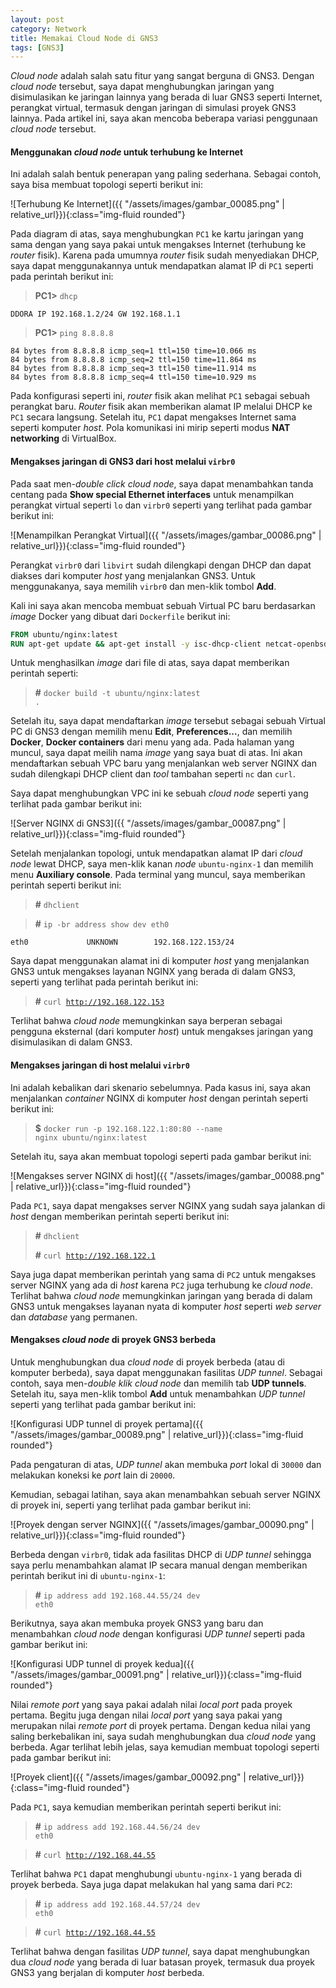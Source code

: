 ```yaml
---
layout: post
category: Network
title: Memakai Cloud Node di GNS3
tags: [GNS3]
---
```


*Cloud node* adalah salah satu fitur yang sangat berguna di GNS3.  Dengan *cloud node* tersebut, saya dapat menghubungkan jaringan 
yang disimulasikan ke jaringan lainnya yang berada di luar GNS3 seperti Internet, perangkat virtual, termasuk dengan jaringan
di simulasi proyek GNS3 lainnya.  Pada artikel ini, saya akan mencoba beberapa variasi penggunaan *cloud node* tersebut.

#### Menggunakan *cloud node* untuk terhubung ke Internet

Ini adalah salah bentuk penerapan yang paling sederhana.  Sebagai contoh, saya bisa membuat topologi seperti berikut ini:

![Terhubung Ke Internet]({{ "/assets/images/gambar_00085.png" | relative_url}}){:class="img-fluid rounded"}

Pada diagram di atas, saya menghubungkan `PC1` ke kartu jaringan yang sama dengan yang saya pakai untuk mengakses Internet
(terhubung ke *router* fisik).  Karena pada umumnya *router* fisik sudah menyediakan DHCP, saya dapat menggunakannya untuk 
mendapatkan alamat IP di `PC1` seperti pada perintah berikut ini:

> <strong>PC1></strong> <code>dhcp</code>

```
DDORA IP 192.168.1.2/24 GW 192.168.1.1
```

> <strong>PC1></strong> <code>ping 8.8.8.8</code>

```
84 bytes from 8.8.8.8 icmp_seq=1 ttl=150 time=10.066 ms
84 bytes from 8.8.8.8 icmp_seq=2 ttl=150 time=11.864 ms
84 bytes from 8.8.8.8 icmp_seq=3 ttl=150 time=11.914 ms
84 bytes from 8.8.8.8 icmp_seq=4 ttl=150 time=10.929 ms
```

Pada konfigurasi seperti ini, *router* fisik akan melihat `PC1` sebagai sebuah perangkat baru.  *Router* fisik akan memberikan
alamat IP melalui DHCP ke `PC1` secara langsung.  Setelah itu, `PC1` dapat mengakses Internet sama seperti komputer *host*.  Pola 
komunikasi ini mirip seperti modus **NAT networking** di VirtualBox.

#### Mengakses jaringan di GNS3 dari host melalui `virbr0`

Pada saat men-*double click* *cloud node*, saya dapat menambahkan tanda centang pada **Show special Ethernet interfaces** untuk 
menampilkan perangkat virtual seperti `lo` dan `virbr0` seperti yang terlihat pada gambar berikut ini:

![Menampilkan Perangkat Virtual]({{ "/assets/images/gambar_00086.png" | relative_url}}){:class="img-fluid rounded"}

Perangkat `virbr0` dari `libvirt` sudah dilengkapi dengan DHCP dan dapat diakses dari komputer *host* yang menjalankan GNS3. Untuk
menggunakanya, saya memilih `virbr0` dan men-klik tombol **Add**.

Kali ini saya akan mencoba membuat sebuah Virtual PC baru berdasarkan *image* Docker yang dibuat dari `Dockerfile` berikut ini:

```dockerfile
FROM ubuntu/nginx:latest
RUN apt-get update && apt-get install -y isc-dhcp-client netcat-openbsd curl
```

Untuk menghasilkan *image* dari file di atas, saya dapat memberikan perintah seperti:

> <strong>#</strong> <code>docker build -t ubuntu/nginx:latest .</code>

Setelah itu, saya dapat mendaftarkan *image* tersebut sebagai sebuah Virtual PC di GNS3 dengan memilih menu **Edit**, **Preferences...**,
dan memilih **Docker**, **Docker containers** dari menu yang ada.  Pada halaman yang muncul, saya dapat meilih nama *image* yang saya
buat di atas.  Ini akan mendaftarkan sebuah VPC baru yang menjalankan web server NGINX  dan sudah dilengkapi DHCP client dan *tool* tambahan
seperti `nc` dan `curl`.

Saya dapat menghubungkan VPC ini ke sebuah *cloud node* seperti yang terlihat pada gambar berikut ini:

![Server NGINX di GNS3]({{ "/assets/images/gambar_00087.png" | relative_url}}){:class="img-fluid rounded"}

Setelah menjalankan topologi, untuk mendapatkan alamat IP dari *cloud node* lewat DHCP, saya men-klik kanan *node* `ubuntu-nginx-1` dan 
memilih menu **Auxiliary console**.  Pada terminal yang muncul, saya memberikan perintah seperti berikut ini:

> <strong>#</strong> <code>dhclient</code>

> <strong>#</strong> <code>ip -br address show dev eth0</code>
```
eth0             UNKNOWN        192.168.122.153/24 
```

Saya dapat menggunakan alamat ini di komputer *host* yang menjalankan GNS3 untuk mengakses layanan NGINX yang berada di dalam
GNS3, seperti yang terlihat pada perintah berikut ini:

> <strong>#</strong> <code>curl http://192.168.122.153</code>

Terlihat bahwa *cloud node* memungkinkan saya berperan sebagai pengguna eksternal (dari komputer *host*) untuk mengakses jaringan
yang disimulasikan di dalam GNS3.

#### Mengakses jaringan di host melalui `virbr0`

Ini adalah kebalikan dari skenario sebelumnya.  Pada kasus ini, saya akan menjalankan *container* NGINX di komputer *host*
dengan perintah seperti berikut ini:

> <strong>$</strong> <code>docker run -p 192.168.122.1:80:80 --name nginx ubuntu/nginx:latest</code>

Setelah itu, saya akan membuat topologi seperti pada gambar berikut ini:

![Mengakses server NGINX di host]({{ "/assets/images/gambar_00088.png" | relative_url}}){:class="img-fluid rounded"}

Pada `PC1`, saya dapat mengakses server NGINX yang sudah saya jalankan di *host* dengan memberikan perintah seperti berikut ini:

> <strong>#</strong> <code>dhclient</code>
> 
> <strong>#</strong> <code>curl http://192.168.122.1</code>

Saya juga dapat memberikan perintah yang sama di `PC2` untuk mengakses server NGINX yang ada di *host* karena `PC2` juga terhubung
ke *cloud node*.  Terlihat bahwa *cloud node* memungkinkan jaringan yang berada di dalam GNS3 untuk mengakses layanan nyata di komputer
*host* seperti *web server* dan *database* yang permanen. 


#### Mengakses *cloud node* di proyek GNS3 berbeda

Untuk menghubungkan dua *cloud node* di proyek berbeda (atau di komputer berbeda), saya dapat menggunakan fasilitas *UDP tunnel*.  Sebagai contoh,
saya men-*double klik* *cloud node* dan memilih tab **UDP tunnels**.  Setelah itu, saya men-klik tombol **Add** untuk menambahkan
*UDP tunnel* seperti yang terlihat pada gambar berikut ini:

![Konfigurasi UDP tunnel di proyek pertama]({{ "/assets/images/gambar_00089.png" | relative_url}}){:class="img-fluid rounded"}

Pada pengaturan di atas, *UDP tunnel* akan membuka *port* lokal di `30000` dan melakukan koneksi ke *port* lain di `20000`.

Kemudian, sebagai latihan, saya akan menambahkan sebuah server NGINX di proyek ini, seperti yang terlihat pada gambar berikut ini:

![Proyek dengan server NGINX]({{ "/assets/images/gambar_00090.png" | relative_url}}){:class="img-fluid rounded"}

Berbeda dengan `virbr0`, tidak ada fasilitas DHCP di *UDP tunnel* sehingga saya perlu menambahkan alamat IP secara manual dengan 
memberikan perintah berikut ini di `ubuntu-nginx-1`:

> <strong>#</strong> <code>ip address add 192.168.44.55/24 dev eth0</code>

Berikutnya, saya akan membuka proyek GNS3 yang baru dan menambahkan *cloud node* dengan konfigurasi *UDP tunnel* seperti pada
gambar berikut ini:

![Konfigurasi UDP tunnel di proyek kedua]({{ "/assets/images/gambar_00091.png" | relative_url}}){:class="img-fluid rounded"}

Nilai *remote port* yang saya pakai adalah nilai *local port* pada proyek pertama.  Begitu juga dengan nilai *local port* yang saya 
pakai yang merupakan nilai *remote port* di proyek pertama.  Dengan kedua nilai yang saling berkebalikan ini, saya sudah 
menghubungkan dua *cloud node* yang berbeda.  Agar terlihat lebih jelas, saya kemudian membuat topologi seperti pada gambar berikut ini:

![Proyek client]({{ "/assets/images/gambar_00092.png" | relative_url}}){:class="img-fluid rounded"}

Pada `PC1`, saya kemudian memberikan perintah seperti berikut ini:

> <strong>#</strong> <code>ip address add 192.168.44.56/24 dev eth0</code>

> <strong>#</strong> <code>curl http://192.168.44.55</code>

Terlihat bahwa `PC1` dapat menghubungi `ubuntu-nginx-1` yang berada di proyek berbeda.  Saya juga dapat melakukan hal yang sama
dari `PC2`:

> <strong>#</strong> <code>ip address add 192.168.44.57/24 dev eth0</code>

> <strong>#</strong> <code>curl http://192.168.44.55</code>

Terlihat bahwa dengan fasilitas *UDP tunnel*, saya dapat menghubungkan dua *cloud node* yang berada di luar batasan proyek, termasuk
 dua proyek GNS3 yang berjalan di komputer *host* berbeda.
